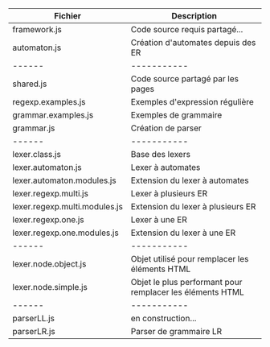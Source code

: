 ﻿

Fichier | Description
------ | -----------
framework.js | Code source requis partagé...
automaton.js | Création d'automates depuis des ER
------ | -----------
shared.js | Code source partagé par les pages
regexp.examples.js | Exemples d'expression régulière
grammar.examples.js | Exemples de grammaire
grammar.js | Création de parser
------ | -----------
lexer.class.js | Base des lexers
lexer.automaton.js | Lexer à automates
lexer.automaton.modules.js | Extension du lexer à automates
lexer.regexp.multi.js | Lexer à plusieurs ER
lexer.regexp.multi.modules.js | Extension du lexer à plusieurs ER
lexer.regexp.one.js | Lexer à une ER
lexer.regexp.one.modules.js | Extension du lexer à une ER
------ | -----------
lexer.node.object.js | Objet utilisé pour remplacer les éléments HTML
lexer.node.simple.js | Objet le plus performant pour remplacer les éléments HTML
------ | -----------
parserLL.js | en construction...
parserLR.js | Parser de grammaire LR
